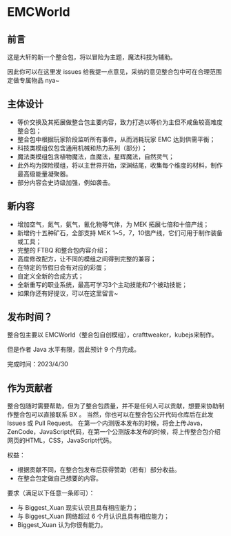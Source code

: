 # EMCWorld
## 前言  
这是大轩的新一个整合包，将以冒险为主题，魔法科技为辅助。  
  
因此你可以在这里发 issues 给我提一点意见，采纳的意见整合包中可在合理范围定做专属物品 nya~  

## 主体设计  
* 等价交换及其拓展做整合包主要内容，致力打造以等价为主但不咸鱼较高难度整合包；  
* 整合包中根据玩家阶段监听所有事件，从而消耗玩家 EMC 达到供需平衡；
* 科技类模组仅包含通用机械和热力系列（部分）；  
* 魔法类模组包含植物魔法，血魔法，星辉魔法，自然灵气；  
* 此外均为探险模组，将以主世界开始，深渊结尾，收集每个维度的材料，制作最高级能量凝聚器。  
* 部分内容会史诗级加强，例如袭击。
  
## 新内容
* 增加空气，氮气，氨气，氰化物等气体，为 MEK 拓展七倍和十倍产线；  
* 新增约十五种矿石，全部支持 MEK 1~5，7，10倍产线，它们可用于制作装备或工具；
* 完整的 FTBQ 和整合包内容介绍；  
* 高度修改配方，让不同的模组之间得到完整的兼容；  
* 在特定的节假日会有对应的彩蛋；
* 自定义全新的合成方式；
* 全新重写的职业系统，最高可学习3个主动技能和7个被动技能；
* 如果你还有好提议，可以在这里留言~  

## 发布时间？
整合包主要以 EMCWorld（整合包自创模组），crafttweaker，kubejs来制作。  
  
但是作者 Java 水平有限，因此预计 9 个月完成。  
  
完成时间：2023/4/30 

## 作为贡献者
整合包随时需要帮助，但为了整合包质量，并不是任何人可以贡献，想要来协助制作整合包可以直接联系 BX 。
当然，你也可以在整合包公开代码仓库后在此发 Issues 或 Pull Request。
在第一个内测版本发布的时候，将会上传Java，ZenCode，JavaScript代码，在第一个公测版本发布的时候，将上传整合包介绍网页的HTML，CSS，JavaScript代码。

权益：  
* 根据贡献不同，在整合包发布后获得赞助（若有）部分收益。
* 在整合包定做自己想要的内容。  

要求（满足以下任意一条即可）：
* 与 Biggest_Xuan 现实认识且具有相应能力；  
* 与 Biggest_Xuan 网络超过 6 个月认识且具有相应能力；
* Biggest_Xuan 认为你很有能力。

 
